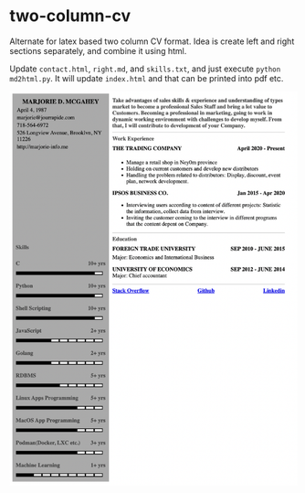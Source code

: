 # two-column-cv
Alternate for latex based two column CV format.
Idea is create left and right sections separately, and combine it using html.

Update `contact.html`, `right.md`, and `skills.txt`, and just execute `python md2html.py`.
It will update `index.html` and that can be printed into pdf etc. 

![alt text](sample.png "Title")


